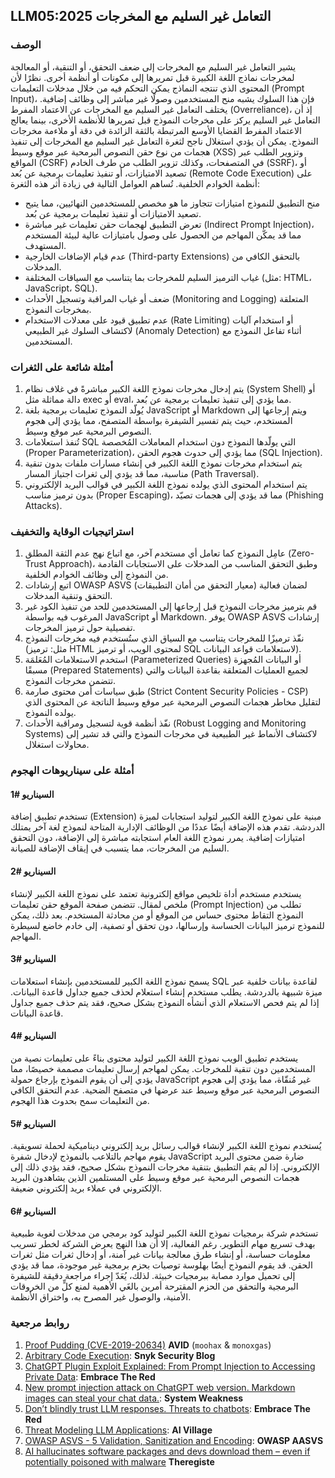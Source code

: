## LLM05:2025 التعامل غير السليم مع المخرجات

### الوصف

يشير التعامل غير السليم مع المخرجات إلى ضعف التحقق، أو التنقية، أو المعالجة لمخرجات نماذج اللغة الكبيرة قبل تمريرها إلى مكونات أو أنظمة أخرى. نظرًا لأن المحتوى الذي تنتجه النماذج يمكن التحكم فيه من خلال مدخلات التعليمات (Prompt Input)، فإن هذا السلوك يشبه منح المستخدمين وصولًا غير مباشر إلى وظائف إضافية.
يختلف التعامل غير السليم مع المخرجات عن الاعتماد المفرط (Overreliance)، إذ أن التعامل غير السليم يركز على مخرجات النموذج قبل تمريرها للأنظمة الأخرى، بينما يعالج الاعتماد المفرط القضايا الأوسع المرتبطة بالثقة الزائدة في دقة أو ملاءمة مخرجات النموذج.
يمكن أن يؤدي استغلال ناجح لثغرة التعامل غير السليم مع المخرجات إلى تنفيذ هجمات من نوع حقن النصوص البرمحية عبر موقع وسيط (XSS) وتزوير الطلب عبر المواقع (CSRF) في المتصفحات، وكذلك تزوير الطلب من طرف الخادم (SSRF)، أو تصعيد الامتيازات، أو تنفيذ تعليمات برمجية عن بُعد (Remote Code Execution) على أنظمة الخوادم الخلفية.
تُساهم العوامل التالية في زيادة أثر هذه الثغرة:
- منح التطبيق للنموذج امتيازات تتجاوز ما هو مخصص للمستخدمين النهائيين، مما يتيح تصعيد الامتيازات أو تنفيذ تعليمات برمجية عن بُعد.
- تعرض التطبيق لهجمات حقن تعليمات غير مباشرة (Indirect Prompt Injection)، مما قد يمكّن المهاجم من الحصول على وصول بامتيازات عالية لبيئة المستخدم المستهدف.
- عدم قيام الإضافات الخارجية (Third-party Extensions) بالتحقق الكافي من المدخلات.
- غياب الترميز السليم للمخرجات بما يتناسب مع السياقات المختلفة (مثل: HTML، JavaScript، SQL).
- ضعف أو غياب المراقبة وتسجيل الأحداث (Monitoring and Logging) المتعلقة بمخرجات النموذج.
- عدم تطبيق قيود على معدلات الاستخدام (Rate Limiting) أو استخدام آليات لاكتشاف السلوك غير الطبيعي (Anomaly Detection) أثناء تفاعل النموذج مع المستخدمين.

### أمثلة شائعة على الثغرات

1. يتم إدخال مخرجات نموذج اللغة الكبير مباشرةً في غلاف نظام (System Shell) أو دالة مماثلة مثل exec أو eval، مما يؤدي إلى تنفيذ تعليمات برمجية عن بُعد.
2. يُولّد النموذج تعليمات برمجية بلغة JavaScript أو Markdown ويتم إرجاعها إلى المستخدم، حيث يتم تفسير الشيفرة بواسطة المتصفح، مما يؤدي إلى هجوم النصوص البرمحية عبر موقع وسيط.
3. تُنفذ استعلامات SQL التي يولّدها النموذج دون استخدام المعاملات المُخصصة (Proper Parameterization)، مما يؤدي إلى حدوث هجوم الحقن (SQL Injection).
4. يتم استخدام مخرجات نموذج اللغة الكبير في إنشاء مسارات ملفات بدون تنقية مناسبة، مما قد يؤدي إلى ثغرات اجتياز المسار (Path Traversal).
5. يتم استخدام المحتوى الذي يولده نموذج اللغة الكبير في قوالب البريد الإلكتروني بدون ترميز مناسب (Proper Escaping)، مما قد يؤدي إلى هجمات تصيّد (Phishing Attacks).

### استراتيجيات الوقاية والتخفيف

1. عامِل النموذج كما تعامل أي مستخدم آخر، مع اتباع نهج عدم الثقة المطلق (Zero-Trust Approach)، وطبق التحقق المناسب من المدخلات على الاستجابات القادمة من النموذج إلى وظائف الخوادم الخلفية.
2. اتبع إرشادات OWASP ASVS (معيار التحقق من أمان التطبيقات) لضمان فعالية التحقق وتنقية المدخلات.
3. قم بترميز مخرجات النموذج قبل إرجاعها إلى المستخدمين للحد من تنفيذ الكود غير المرغوب فيه بواسطة JavaScript أو Markdown. يوفر OWASP ASVS إرشادات تفصيلية حول ترميز المخرجات.
4. نفّذ ترميزًا للمخرجات يتناسب مع السياق الذي ستُستخدم فيه مخرجات النموذج (مثل: ترميز HTML لمحتوى الويب، أو ترميز SQL لاستعلامات قواعد البيانات).
5. استخدم الاستعلامات المُعَلمَة (Parameterized Queries) أو البيانات المُجهزة مسبقًا (Prepared Statements) لجميع العمليات المتعلقة بقاعدة البيانات والتي تتضمن مخرجات النموذج.
6. طبق سياسات أمن محتوى صارمة (Strict Content Security Policies - CSP) لتقليل مخاطر هجمات النصوص البرمحية عبر موقع وسيط الناتجة عن المحتوى الذي يولده النموذج.
7. نفّذ أنظمة قوية لتسجيل ومراقبة الأحداث (Robust Logging and Monitoring Systems) لاكتشاف الأنماط غير الطبيعية في مخرجات النموذج والتي قد تشير إلى محاولات استغلال.

### أمثلة على سيناريوهات الهجوم

#### السيناريو #1
  تستخدم تطبيق إضافة (Extension) مبنية على نموذج اللغة الكبير لتوليد استجابات لميزة الدردشة. تقدم هذه الإضافة أيضًا عددًا من الوظائف الإدارية المتاحة لنموذج لغة آخر يمتلك امتيازات إضافية. يمرر نموذج اللغة العام استجابته مباشرة إلى الإضافة، دون التحقق السليم من المخرجات، مما يتسبب في إيقاف الإضافة للصيانة.
#### السيناريو #2
  يستخدم مستخدم أداة تلخيص مواقع إلكترونية تعتمد على نموذج اللغة الكبير لإنشاء ملخص لمقال. تتضمن صفحة الموقع حقن تعليمات (Prompt Injection) تطلب من النموذج التقاط محتوى حساس من الموقع أو من محادثة المستخدم. بعد ذلك، يمكن للنموذج ترميز البيانات الحساسة وإرسالها، دون تحقق أو تصفية، إلى خادم خاضع لسيطرة المهاجم.
#### السيناريو #3
  يسمح نموذج اللغة الكبير للمستخدمين بإنشاء استعلامات SQL لقاعدة بيانات خلفية عبر ميزة شبيهة بالدردشة. يطلب مستخدم إنشاء استعلام لحذف جميع جداول قاعدة البيانات. إذا لم يتم فحص الاستعلام الذي أنشأه النموذج بشكل صحيح، فقد يتم حذف جميع جداول قاعدة البيانات.
#### السيناريو #4
  يستخدم تطبيق الويب نموذج اللغة الكبير لتوليد محتوى بناءً على تعليمات نصية من المستخدمين دون تنقية للمخرجات. يمكن لمهاجم إرسال تعليمات مصممة خصيصًا، مما يؤدي إلى أن يقوم النموذج بإرجاع حمولة JavaScript غير مُنقّاة، مما يؤدي إلى هجوم النصوص البرمحية عبر موقع وسيط عند عرضها في متصفح الضحية. عدم التحقق الكافي من التعليمات سمح بحدوث هذا الهجوم.
#### السيناريو #5
  يُستخدم نموذج اللغة الكبير لإنشاء قوالب رسائل بريد إلكتروني ديناميكية لحملة تسويقية. يقوم مهاجم بالتلاعب بالنموذج لإدخال شفرة JavaScript ضارة ضمن محتوى البريد الإلكتروني. إذا لم يقم التطبيق بتنقية مخرجات النموذج بشكل صحيح، فقد يؤدي ذلك إلى هجمات النصوص البرمحية عبر موقع وسيط على المستلمين الذين يشاهدون البريد الإلكتروني في عملاء بريد إلكتروني ضعيفة.
#### السيناريو #6
  تستخدم شركة برمجيات نموذج اللغة الكبير لتوليد كود برمجي من مدخلات لغوية طبيعية بهدف تسريع مهام التطوير. رغم الفعالية، إلا أن هذا النهج يعرض الشركة لخطر تسريب معلومات حساسة، أو إنشاء طرق معالجة بيانات غير آمنة، أو إدخال ثغرات مثل ثغرات الحقن. قد يقوم النموذج أيضًا بهلوسة توصيات بحزم برمجية غير موجودة، مما قد يؤدي إلى تحميل موارد مصابة ببرمجيات خبيثة. لذلك، يُعَدّ إجراء مراجعة دقيقة للشيفرة البرمجية والتحقق من الحزم المقترحة أمرين بالغَي الأهمية لمنع كلٍّ من الخروقات الأمنية، والوصول غير المصرح به، واختراق الأنظمة.

### روابط مرجعية

1. [Proof Pudding (CVE-2019-20634)](https://avidml.org/database/avid-2023-v009/) **AVID** (`moohax` & `monoxgas`)
2. [Arbitrary Code Execution](https://security.snyk.io/vuln/SNYK-PYTHON-LANGCHAIN-5411357): **Snyk Security Blog**
3. [ChatGPT Plugin Exploit Explained: From Prompt Injection to Accessing Private Data](https://embracethered.com/blog/posts/2023/chatgpt-cross-plugin-request-forgery-and-prompt-injection./): **Embrace The Red**
4. [New prompt injection attack on ChatGPT web version. Markdown images can steal your chat data.](https://systemweakness.com/new-prompt-injection-attack-on-chatgpt-web-version-ef717492c5c2?gi=8daec85e2116): **System Weakness**
5. [Don’t blindly trust LLM responses. Threats to chatbots](https://embracethered.com/blog/posts/2023/ai-injections-threats-context-matters/): **Embrace The Red**
6. [Threat Modeling LLM Applications](https://aivillage.org/large%20language%20models/threat-modeling-llm/): **AI Village**
7. [OWASP ASVS - 5 Validation, Sanitization and Encoding](https://owasp-aasvs4.readthedocs.io/en/latest/V5.html#validation-sanitization-and-encoding): **OWASP AASVS**
8. [AI hallucinates software packages and devs download them – even if potentially poisoned with malware](https://www.theregister.com/2024/03/28/ai_bots_hallucinate_software_packages/) **Theregiste**

